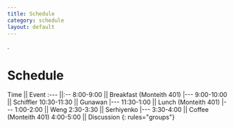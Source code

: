 ```yaml
---
title: Schedule
category: schedule
layout: default
---
```



<script>
<!-- Begin
var now = new Date();
var days = new Array('Sunday','Monday','Tuesday','Wednesday','Thursday','Friday','Saturday');
var months = new Array('January','February','March','April','May','June','July','August','September','October','November','December');
var date = ((now.getDate()<10) ? "0" : "")+ now.getDate();
function fourdigits(number) {
    return (number < 1000) ? number + 1900 : number;
}
today =  days[now.getDay()] + ", " +
         months[now.getMonth()] + " " +
         date + ", " +
         (fourdigits(now.getYear())) ;
document.write(today);
//  End -->
</script>.




# Schedule 




Time || Event
:---    ||:--
8:00-9:00 || Breakfast (Monteith 401)
|---
9:00-10:00 || Schiffler
10:30-11:30 || Gunawan
|---
11:30-1:00 || Lunch (Monteith 401)
|---
1:00-2:00 || Weng
2:30-3:30 || Serhiyenko
|---
3:30-4:00 || Coffee (Monteith 401)
4:00-5:00 || Discussion
{: rules="groups"}
